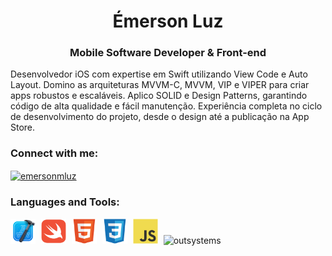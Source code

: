 <h1 align="center">Émerson Luz</h1>
<h3 align="center">Mobile Software Developer & Front-end</h3>

Desenvolvedor iOS com expertise em Swift utilizando View Code e Auto Layout. Domino as arquiteturas MVVM-C, MVVM, VIP e VIPER para criar apps robustos e escaláveis. Aplico SOLID e Design Patterns, garantindo código de alta qualidade e fácil manutenção. Experiência completa no ciclo de desenvolvimento do projeto, desde o design até a publicação na App Store.

<h3 align="left">Connect with me:</h3>
<p align="left">
<a href="https://linkedin.com/in/emersonmluz" target="blank"><img align="center" src="https://raw.githubusercontent.com/rahuldkjain/github-profile-readme-generator/master/src/images/icons/Social/linked-in-alt.svg" alt="emersonmluz" height="30" width="40" /></a>
</p>

<h3 align="left">Languages and Tools:</h3>
<p>
  <img src="https://raw.githubusercontent.com/devicons/devicon/master/icons/xcode/xcode-original.svg" alt="xcode" width="40" height="40" style="margin-right: 5px;"/>
  <img src="https://raw.githubusercontent.com/devicons/devicon/master/icons/swift/swift-original.svg" alt="swift" width="40" height="40" style="margin-right: 5px;"/>
  <img src="https://raw.githubusercontent.com/devicons/devicon/master/icons/html5/html5-original.svg" alt="html5" width="40" height="40" style="margin-right: 5px;"/>
  <img src="https://raw.githubusercontent.com/devicons/devicon/master/icons/css3/css3-original.svg" alt="css3" width="40" height="40" style="margin-right: 5px;"/>
  <img src="https://raw.githubusercontent.com/devicons/devicon/master/icons/javascript/javascript-original.svg" alt="javascript" width="40" height="40" style="margin-right: 5px;"/>
  <img src="https://raw.githubusercontent.com/devicons/devicon/master/icons/outsystems/outsystems-original.svg" alt="outsystems" width="40" height="40" style="margin-right: 5px;"/>
</p>
